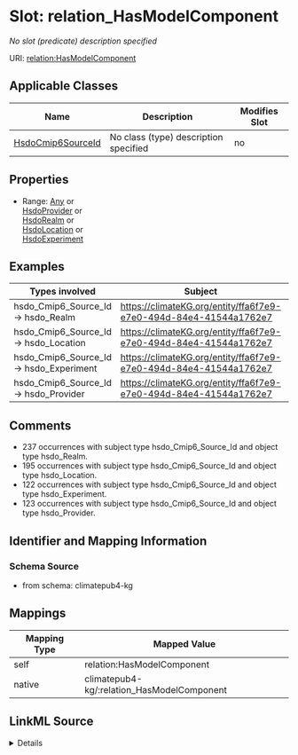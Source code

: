 

# Slot: relation_HasModelComponent


_No slot (predicate) description specified_





URI: [relation:HasModelComponent](http://relation.org/HasModelComponent)



<!-- no inheritance hierarchy -->





## Applicable Classes

| Name | Description | Modifies Slot |
| --- | --- | --- |
| [HsdoCmip6SourceId](../classes/HsdoCmip6SourceId.md) | No class (type) description specified |  no  |







## Properties

* Range: [Any](../classes/Any.md)&nbsp;or&nbsp;<br />[HsdoProvider](../classes/HsdoProvider.md)&nbsp;or&nbsp;<br />[HsdoRealm](../classes/HsdoRealm.md)&nbsp;or&nbsp;<br />[HsdoLocation](../classes/HsdoLocation.md)&nbsp;or&nbsp;<br />[HsdoExperiment](../classes/HsdoExperiment.md)






## Examples

| Types involved | Subject | Predicate | Object |
| --- | --- | --- | --- |
| hsdo_Cmip6_Source_Id → hsdo_Realm | https://climateKG.org/entity/ffa6f7e9-e7e0-494d-84e4-41544a1762e7 | relation:HasModelComponent | https://climateKG.org/entity/6dc62d63-4e16-4187-a136-e91183c0c2a9 |
| hsdo_Cmip6_Source_Id → hsdo_Location | https://climateKG.org/entity/ffa6f7e9-e7e0-494d-84e4-41544a1762e7 | relation:HasModelComponent | https://climateKG.org/entity/5668f6df-ab5a-4991-9720-dda2faae7f3e |
| hsdo_Cmip6_Source_Id → hsdo_Experiment | https://climateKG.org/entity/ffa6f7e9-e7e0-494d-84e4-41544a1762e7 | relation:HasModelComponent | https://climateKG.org/entity/e2e53a45-c6ee-4fac-9c08-7677c1318533 |
| hsdo_Cmip6_Source_Id → hsdo_Provider | https://climateKG.org/entity/ffa6f7e9-e7e0-494d-84e4-41544a1762e7 | relation:HasModelComponent | https://climateKG.org/entity/fac06b86-cd69-418f-86f6-b14d60d37cfd |


## Comments

* 237 occurrences with subject type hsdo_Cmip6_Source_Id and object type hsdo_Realm.
* 195 occurrences with subject type hsdo_Cmip6_Source_Id and object type hsdo_Location.
* 122 occurrences with subject type hsdo_Cmip6_Source_Id and object type hsdo_Experiment.
* 123 occurrences with subject type hsdo_Cmip6_Source_Id and object type hsdo_Provider.

## Identifier and Mapping Information







### Schema Source


* from schema: climatepub4-kg




## Mappings

| Mapping Type | Mapped Value |
| ---  | ---  |
| self | relation:HasModelComponent |
| native | climatepub4-kg/:relation_HasModelComponent |




## LinkML Source

<details>
```yaml
name: relation_HasModelComponent
description: No slot (predicate) description specified
comments:
- 237 occurrences with subject type hsdo_Cmip6_Source_Id and object type hsdo_Realm.
- 195 occurrences with subject type hsdo_Cmip6_Source_Id and object type hsdo_Location.
- 122 occurrences with subject type hsdo_Cmip6_Source_Id and object type hsdo_Experiment.
- 123 occurrences with subject type hsdo_Cmip6_Source_Id and object type hsdo_Provider.
examples:
- description: hsdo_Cmip6_Source_Id → hsdo_Realm
  object:
    example_object: https://climateKG.org/entity/6dc62d63-4e16-4187-a136-e91183c0c2a9
    example_object_type: hsdo_Realm
    example_predicate: relation:HasModelComponent
    example_subject: https://climateKG.org/entity/ffa6f7e9-e7e0-494d-84e4-41544a1762e7
    example_subject_type: hsdo_Cmip6_Source_Id
- description: hsdo_Cmip6_Source_Id → hsdo_Location
  object:
    example_object: https://climateKG.org/entity/5668f6df-ab5a-4991-9720-dda2faae7f3e
    example_object_type: hsdo_Location
    example_predicate: relation:HasModelComponent
    example_subject: https://climateKG.org/entity/ffa6f7e9-e7e0-494d-84e4-41544a1762e7
    example_subject_type: hsdo_Cmip6_Source_Id
- description: hsdo_Cmip6_Source_Id → hsdo_Experiment
  object:
    example_object: https://climateKG.org/entity/e2e53a45-c6ee-4fac-9c08-7677c1318533
    example_object_type: hsdo_Experiment
    example_predicate: relation:HasModelComponent
    example_subject: https://climateKG.org/entity/ffa6f7e9-e7e0-494d-84e4-41544a1762e7
    example_subject_type: hsdo_Cmip6_Source_Id
- description: hsdo_Cmip6_Source_Id → hsdo_Provider
  object:
    example_object: https://climateKG.org/entity/fac06b86-cd69-418f-86f6-b14d60d37cfd
    example_object_type: hsdo_Provider
    example_predicate: relation:HasModelComponent
    example_subject: https://climateKG.org/entity/ffa6f7e9-e7e0-494d-84e4-41544a1762e7
    example_subject_type: hsdo_Cmip6_Source_Id
from_schema: climatepub4-kg
rank: 1000
slot_uri: relation:HasModelComponent
alias: relation_HasModelComponent
domain_of:
- hsdo_Cmip6_Source_Id
range: Any
any_of:
- range: hsdo_Provider
- range: hsdo_Realm
- range: hsdo_Location
- range: hsdo_Experiment

```
</details>